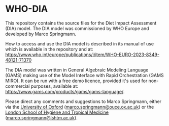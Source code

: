 # WHO-DIA
This repository contains the source files for the Diet Impact Assessment (DIA) model. The DIA model was commissioned by WHO Europe and developed by Marco Springmann. 

How to access and use the DIA model is described in its manual of use which is available in the repository and at: https://www.who.int/europe/publications/i/item/WHO-EURO-2023-8349-48121-71370

The DIA model was written in General Algebraic Modeling Language (GAMS) making use of the Model Interface with Rapid Orchestration (GAMS MIRO). It can be run with a free demo licence, provided it's used for non-commercial purposes, available at: https://www.gams.com/products/gams/gams-language/. 

Please direct any comments and suggestions to Marco Springmann, either via the [University of Oxford](https://www.eci.ox.ac.uk/person/dr-marco-springmann "Oxford profile page") (marco.springmann@ouce.ox.ac.uk) or the [London School of Hygiene and Tropical Medicine](https://www.lshtm.ac.uk/aboutus/people/springmann.marco "LSHTM profile page") (marco.springmann@lshtm.ac.uk). 
